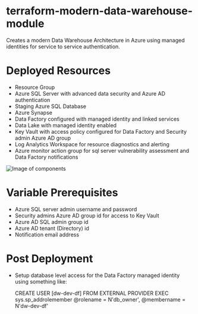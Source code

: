 # terraform-modern-data-warehouse-module

Creates a modern Data Warehouse Architecture in Azure using managed identities for service to service authentication.

# Deployed Resources
* Resource Group
* Azure SQL Server with advanced data security and Azure AD authentication
* Staging Azure SQL Database
* Azure Synapse
* Data Factory configured with managed identity and linked services
* Data Lake with managed identity enabled
* Key Vault with access policy configured for Data Factory and Security admin Azure AD group
* Log Analytics Workspace for resource diagnostics and alerting
* Azure monitor action group for sql server vulnerability assessment and Data Factory notifications


![Image of components](URL)

# Variable Prerequisites
* Azure SQL server admin username and password
* Security admins Azure AD group id for access to Key Vault
* Azure AD SQL admin group id
* Azure AD tenant (Directory) id
* Notification email address


# Post Deployment
* Setup database level access for the Data Factory managed identity using something like:
  
    CREATE USER [dw-dev-df] FROM EXTERNAL PROVIDER
    EXEC sys.sp_addrolemember @rolename = N'db_owner', @membername = N'dw-dev-df'
